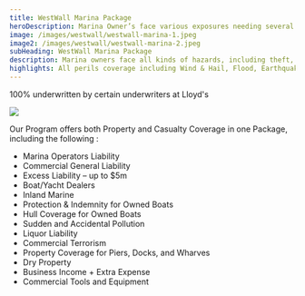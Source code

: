 ```yaml
---
title: WestWall Marina Package
heroDescription: Marina Owner’s face various exposures needing several different forms of insurance. With the WestWall Marina Program you can consolidate these coverages into one Package policy.
image: /images/westwall/westwall-marina-1.jpeg
image2: /images/westwall/westwall-marina-2.jpeg
subHeading: WestWall Marina Package
description: Marina owners face all kinds of hazards, including theft, damage to boats, and sometimes, damage to the structure of the marina itself. Marina operators also face liability exposures, including injury to the public, customers, and visitors. Marina owners and managers have a responsibility to provide safe and secure mooring to boat owners
highlights: All perils coverage including Wind & Hail, Flood, Earthquake and Collapse. Up to $20,000,000 Total Property Capacity by location Valuation is based on Agreed Value, so no co-insurance required for static property. $25,000 minimum premium for inland accounts. $75,000 minimum premium for coastal accounts.
---
```

<!-- Markdown generator - https://jaspervdj.be/lorem-markdownum/ -->

100% underwritten by certain underwriters at Lloyd's

<img src="/images/Coverholder at Lloyds_black_rgb.png" style="display: block; margin: auto;" />

Our Program offers both Property and Casualty Coverage in one Package, including the following :

- Marina Operators Liability
- Commercial General Liability
- Excess Liability – up to $5m
- Boat/Yacht Dealers
- Inland Marine
- Protection & Indemnity for Owned Boats
- Hull Coverage for Owned Boats
- Sudden and Accidental Pollution
- Liquor Liability
- Commercial Terrorism
- Property Coverage for Piers, Docks, and Wharves
- Dry Property
- Business Income + Extra Expense
- Commercial Tools and Equipment 
